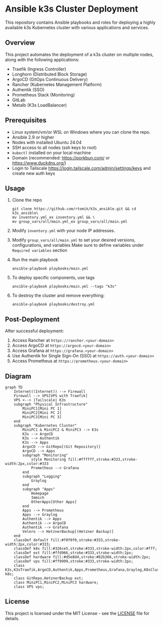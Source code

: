 
# Ansible k3s Cluster Deployment

This repository contains Ansible playbooks and roles for deploying a highly available k3s Kubernetes cluster with various applications and services.

## Overview

This project automates the deployment of a k3s cluster on multiple nodes, along with the following applications:

- Traefik (Ingress Controller)
- Longhorn (Distributed Block Storage)
- ArgoCD (GitOps Continuous Delivery)
- Rancher (Kubernetes Management Platform)
- Authentik (SSO)
- Prometheus Stack (Monitoring)
- GitLab
- Metalb (K3s LoadBalancer)


## Prerequisites

- Linux system/vm/or WSL on Windows where you can clone the repo.
- Ansible 2.9 or higher
- Nodes with installed Ubuntu 24.04
- SSH access to all nodes (ssh keys to root)
- `kubectl` installed on your local machine
- Domain (recommended: https://porkbun.com/ or https://www.duckdns.org/)
- Login to Tailscale https://login.tailscale.com/admin/settings/keys and create new auth keys


## Usage

1. Clone the repo
   ```
   git clone https://github.com/rtomik/k3s_ansible.git && cd k3s_ansible\
   mv inventory.yml_ex inventory.yml && \
   mv group_vars/all/main.yml_ex group_vars/all/main.yml
   ```

2. Modify `inventory.yml` with your node IP addresses.
   
3. Modify `group_vars/all/main.yml` to set your desired versions, configurations, and variables 
   Make sure to define variables under `Required variables` section

4. Run the main playbook
   ```
   ansible-playbook playbooks/main.yml
   ```

5. To deploy specific components, use tags
   ```
   ansible-playbook playbooks/main.yml --tags "k3s"
   ```

6. To destroy the cluster and remove everything:
   ```
   ansible-playbook playbooks/destroy.yml
   ```

## Post-Deployment

After successful deployment:

1. Access Rancher at `https://rancher.<your-domain>`
2. Access ArgoCD at `https://argocd.<your-domain>`
3. Access Grafana at `https://grafana.<your-domain>`
4. Use Authentik for Single Sign-On (SSO) at `https://auth.<your-domain>`
5. Access Prometheus at `https://prometheus.<your-domain>`

## Diagram

``` mermaid
graph TD
    Internet((Internet)) --> Firewall
    Firewall --> VPS[VPS with Traefik]
    VPS <--> |Tailscale| K3s
    subgraph "Physical Infrastructure"
        MiniPC1[Mini PC 1]
        MiniPC2[Mini PC 2]
        MiniPC3[Mini PC 3]
    end
    subgraph "Kubernetes Cluster"
        MiniPC1 & MiniPC2 & MiniPC3 --> K3s
        K3s --> ArgoCD
        K3s --> Authentik
        K3s --> Apps
        ArgoCD --> GitRepo[(Git Repository)]
        ArgoCD --> Apps
        subgraph "Monitoring"
            style Monitoring fill:#ffffff,stroke:#333,stroke-width:2px,color:#333
            Prometheus --> Grafana
        end
        subgraph "Logging"
            Graylog
        end
        subgraph "Apps"
            Homepage
            Immich
            OtherApps[Other Apps]
        end
        Apps --> Prometheus
        Apps --> Graylog
        Authentik --> Apps
        Authentik --> ArgoCD
        Authentik --> Grafana
        Velero --> HetznerBackup[(Hetzner Backup)]
    end
    classDef default fill:#f0f0f0,stroke:#333,stroke-width:2px,color:#333;
    classDef k8s fill:#326ce5,stroke:#333,stroke-width:2px,color:#fff;
    classDef ext fill:#ffd966,stroke:#333,stroke-width:2px;
    classDef hardware fill:#d5e8d4,stroke:#82b366,stroke-width:2px;
    classDef vps fill:#ff9999,stroke:#333,stroke-width:2px;
    class K3s,K3sTraefik,ArgoCD,Authentik,Apps,Prometheus,Grafana,Graylog,K8sCluster,Velero k8s;
    class GitRepo,HetznerBackup ext;
    class MiniPC1,MiniPC2,MiniPC3 hardware;
    class VPS vps;
```

## License

This project is licensed under the MIT License - see the [LICENSE](LICENSE) file for details.

